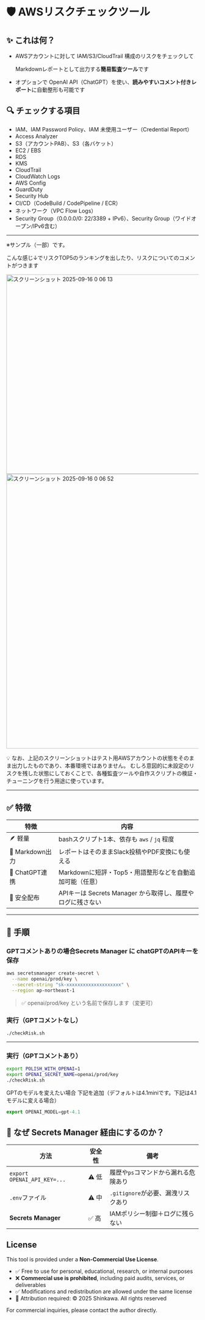 # 🛡️ AWSリスクチェックツール

## ✨ これは何？

- AWSアカウントに対して IAM/S3/CloudTrail 構成のリスクをチェックして
    
    Markdownレポートとして出力する**簡易監査ツール**です
    
- オプションで OpenAI API（ChatGPT）を使い、**読みやすいコメント付きレポート**に自動整形も可能です


## 🔍 チェックする項目
- IAM、IAM Password Policy、IAM 未使用ユーザー（Credential Report）
- Access Analyzer
- S3（アカウントPAB）、S3（各バケット）
- EC2 / EBS
- RDS
- KMS
- CloudTrail
- CloudWatch Logs
- AWS Config
- GuardDuty
- Security Hub
- CI/CD（CodeBuild / CodePipeline / ECR）
- ネットワーク（VPC Flow Logs）
- Security Group（0.0.0.0/0: 22/3389 + IPv6）、Security Group（ワイドオープン/IPv6含む）

---

※サンプル（一部）です。

こんな感じ↓でリスクTOP5のランキングを出したり、リスクについてのコメントがつきます

<img width="809" height="522" alt="スクリーンショット 2025-09-16 0 06 13" src="https://github.com/user-attachments/assets/aeebd42b-ec67-4a29-8886-e8294be472c7" />
<img width="788" height="719" alt="スクリーンショット 2025-09-16 0 06 52" src="https://github.com/user-attachments/assets/33e6dae3-b8a3-4bcf-953d-3073719032e9" />

💡 なお、上記のスクリーンショットはテスト用AWSアカウントの状態をそのまま出力したものであり、本番環境ではありません。
むしろ意図的に未設定のリスクを残した状態にしておくことで、各種監査ツールや自作スクリプトの検証・チューニングを行う用途に使っています。

---

## ✅ 特徴

| 特徴 | 内容 |
| --- | --- |
| 🪶 軽量 | bashスクリプト1本、依存も `aws` / `jq` 程度 |
| 📄 Markdown出力 | レポートはそのままSlack投稿やPDF変換にも使える |
| 🤖 ChatGPT連携 | Markdownに短評・Top5・用語整形などを自動追加可能（任意） |
| 🔐 安全配布 | APIキーは Secrets Manager から取得し、履歴やログに残さない |

---

## 🔧 手順

### GPTコメントありの場合Secrets Manager に chatGPTのAPIキーを保存

```bash
aws secretsmanager create-secret \
  --name openai/prod/key \
  --secret-string "sk-xxxxxxxxxxxxxxxxxxxx" \
  --region ap-northeast-1

```

> ✅ openai/prod/key という名前で保存します（変更可）
> 

### 実行（GPTコメントなし）

```bash
./checkRisk.sh
```

---

### 実行（GPTコメントあり）

```bash
export POLISH_WITH_OPENAI=1
export OPENAI_SECRET_NAME=openai/prod/key
./checkRisk.sh
```

 GPTのモデルを変えたい場合 下記を追加（デフォルトは4.1miniです。下記は4.1モデルに変える場合）

```jsx
export OPENAI_MODEL=gpt-4.1
```

## 🔐 なぜ Secrets Manager 経由にするのか？

| 方法 | 安全性 | 備考 |
| --- | --- | --- |
| `export OPENAI_API_KEY=...` | ⚠️ 低 | 履歴や`ps`コマンドから漏れる危険あり |
| `.env`ファイル | ⚠️ 中 | `.gitignore`が必要、漏洩リスクあり |
| **Secrets Manager** | ✅ 高 | IAMポリシー制御＋ログに残らない |


## License

This tool is provided under a **Non-Commercial Use License**.

- ✅ Free to use for personal, educational, research, or internal purposes
- ❌ **Commercial use is prohibited**, including paid audits, services, or deliverables
- ✅ Modifications and redistribution are allowed under the same license
- 📌 Attribution required: © 2025 Shinkawa. All rights reserved

For commercial inquiries, please contact the author directly.

